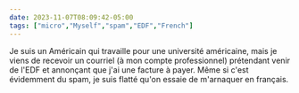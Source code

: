 ```yaml
---
date: 2023-11-07T08:09:42-05:00
tags: ["micro","Myself","spam","EDF","French"]
---
```

Je suis un Américain qui travaille pour une université américaine, mais je viens de recevoir un courriel (à mon compte professionnel) prétendant venir de l'EDF et annonçant que j'ai une facture à payer. Même si c'est évidemment du spam, je suis flatté qu'on essaie de m'arnaquer en français.